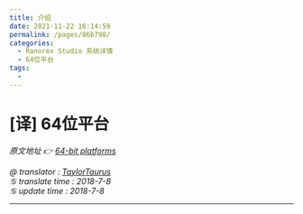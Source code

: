 ```yaml
---
title: 介绍
date: 2021-11-22 16:14:59
permalink: /pages/86b798/
categories:
  - Ranorex Studio 系统详情
  - 64位平台
tags:
  - 
---
```

# [译] 64位平台

*原文地址 👉 [64-bit platforms][0]*

*@ translator : [TaylorTaurus](https://github.com/taylortaurus)*    
*♋ translate time : 2018-7-8*    
*♋ update time : 2018-7-8*  

---

[0]: https://www.ranorex.com/help/latest/ranorex-studio-system-details/64-bit-platforms/

